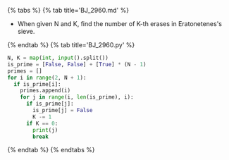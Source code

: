 {% tabs %}
{% tab title='BJ_2960.md' %}

* When given N and K, find the number of K-th erases in Eratonetenes's sieve.

{% endtab %}
{% tab title='BJ_2960.py' %}

```py
N, K = map(int, input().split())
is_prime = [False, False] + [True] * (N - 1)
primes = []
for i in range(2, N + 1):
  if is_prime[i]:
    primes.append(i)
    for j in range(i, len(is_prime), i):
      if is_prime[j]:
        is_prime[j] = False
        K -= 1
      if K == 0:
        print(j)
        break
```

{% endtab %}
{% endtabs %}